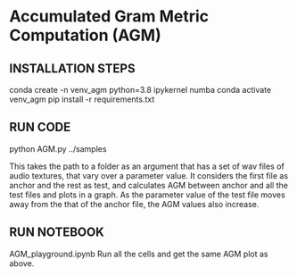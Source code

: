 # Accumulated Gram Metric Computation (AGM)
## INSTALLATION STEPS
conda create -n venv_agm python=3.8 ipykernel numba
conda activate venv_agm
pip install -r requirements.txt

## RUN CODE
python AGM.py ../samples

This takes the path to a folder as an argument that has a set of wav files of audio textures, that vary over a parameter value.
It considers the first file as anchor and the rest as test, and calculates AGM between anchor and all the test files and plots in a graph.
As the parameter value of the test file moves away from the that of the anchor file, the AGM values also increase.

## RUN NOTEBOOK
AGM_playground.ipynb
Run all the cells and get the same AGM plot as above.